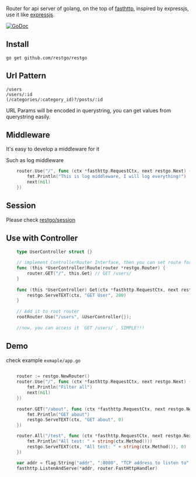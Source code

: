 
Router for api server of golang, on the top of [fasthttp](https://github.com/valyala/fasthttp), inspired by expressjs, use it like [expressjs](http://expressjs.com/en/guide/routing.html).

[![GoDoc](https://godoc.org/github.com/restgo/restgo?status.svg)](https://godoc.org/github.com/restgo/restgo)

## Install

```shell
go get github.com/restgo/restgo
```


## Url Pattern

```
/users
/users/:id
(/categories/:category_id)?/posts/:id
```

URL Params will be encoded in querystring, you can get values from querystring easily.  

## Middleware

It's easy to develop a middleware for it

Such as log middleware
```go 
    router.Use("/", func (ctx *fasthttp.RequestCtx, next restgo.Next) {
        fmt.Println("This is log middleware, I will log everything!")
        next(nil)
    })

```

## Session
Please check [restgo/session](https://github.com/restgo/session)



## Use with Controller

```go
    type UserController struct {}
    
    // implement ControllerRouter Interface, then you can set route for this controller
    func (this *UserController)Route(router *restgo.Router) {
        router.GET("/", this.Get) // GET /users/
    }
    
    func (this *UserController) Get(ctx *fasthttp.RequestCtx, next restgo.Next) {
        restgo.ServeTEXT(ctx, "GET User", 200)
    }
    
    // Add it to root router
    rootRouter.Use("/users", &UserController{});
    
    //now, you can access it `GET /users/`, SIMPLE!!! 
```

## Demo

check example `exmaple/app.go`

```go
	
    router := restgo.NewRouter()
    router.Use("/", func (ctx *fasthttp.RequestCtx, next restgo.Next) {
        fmt.Println("Filter all")
        next(nil)
    })
    
    router.GET("/about", func (ctx *fasthttp.RequestCtx, next restgo.Next) {
        fmt.Println("GET about")
        restgo.ServeTEXT(ctx, "GET about", 0)
    })

    router.All("/test", func (ctx *fasthttp.RequestCtx, next restgo.Next) {
        fmt.Println("All test: " + string(ctx.Method()))
        restgo.ServeTEXT(ctx, "All test: " + string(ctx.Method()), 0)
    })

    var addr = flag.String("addr", ":8080", "TCP address to listen to")
    fasthttp.ListenAndServe(*addr, router.FastHttpHandler)
```


